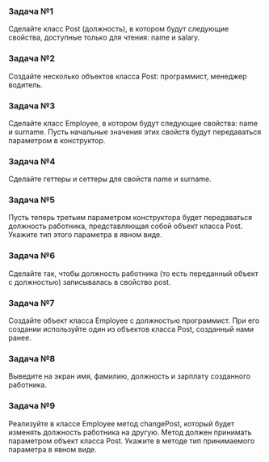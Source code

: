### Задача №1
Сделайте класс Post (должность), в котором будут следующие свойства, доступные только для чтения: name и salary.

### Задача №2
Создайте несколько объектов класса Post: программист, менеджер водитель.

### Задача №3
Сделайте класс Employee, в котором будут следующие свойства: name и surname. Пусть начальные значения этих свойств будут передаваться параметром в конструктор.

### Задача №4
Сделайте геттеры и сеттеры для свойств name и surname.

### Задача №5
Пусть теперь третьим параметром конструктора будет передаваться должность работника, представляющая собой объект класса Post. Укажите тип этого параметра в явном виде.

### Задача №6
Сделайте так, чтобы должность работника (то есть переданный объект с должностью) записывалась в свойство post.

### Задача №7
Создайте объект класса Employee с должностью программист. При его создании используйте один из объектов класса Post, созданный нами ранее.

### Задача №8
Выведите на экран имя, фамилию, должность и зарплату созданного работника.

### Задача №9
Реализуйте в классе Employee метод changePost, который будет изменять должность работника на другую. Метод должен принимать параметром объект класса Post. Укажите в методе тип принимаемого параметра в явном виде.